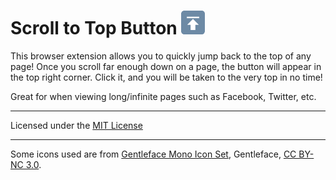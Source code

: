 Scroll to Top Button ![Scroll to Top Button](/global/img/sttb-icon-38.png)
=======

This browser extension allows you to quickly jump back to the top of any page! Once you scroll far enough down on a page, the button will appear in the top right corner. Click it, and you will be taken to the very top in no time!

Great for when viewing long/infinite pages such as Facebook, Twitter, etc.

---

Licensed under the [MIT License](http://www.opensource.org/licenses/mit-license.php)

---

Some icons used are from [Gentleface Mono Icon Set](http://gentleface.com/free_icon_set.html), Gentleface, [CC BY-NC 3.0](http://creativecommons.org/licenses/by-nc/3.0/).
